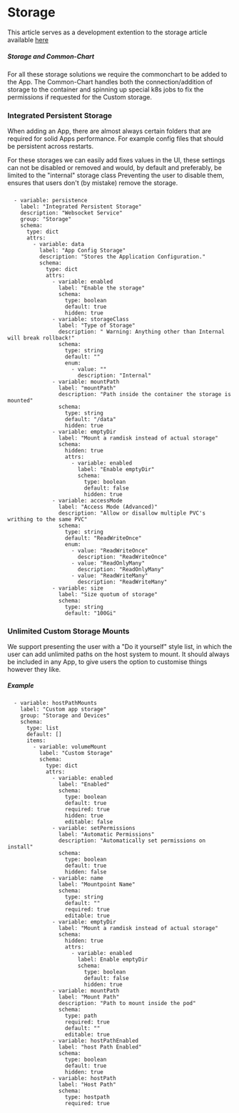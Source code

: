 # Storage

This article serves as a development extention to the storage article available [here](https://wiki.truecharts.org/general/storage/)

##### Storage and Common-Chart

For all these storage solutions we require the commonchart to be added to the App.
The Common-Chart handles both the connection/addition of storage to the container and spinning up special k8s jobs to fix the permissions if requested for the Custom storage.


### Integrated Persistent Storage

When adding an App, there are almost always certain folders that are required for solid Apps performance. For example config files that should be persistent across restarts.

For these storages we can easily add fixes values in the UI, these settings can not be disabled or removed and would, by default and preferably, be limited to the "internal" storage class
Preventing the user to disable them, ensures that users don't (by mistake) remove the storage.

#####

```
  - variable: persistence
    label: "Integrated Persistent Storage"
    description: "Websocket Service"
    group: "Storage"
    schema:
      type: dict
      attrs:
        - variable: data
          label: "App Config Storage"
          description: "Stores the Application Configuration."
          schema:
            type: dict
            attrs:
              - variable: enabled
                label: "Enable the storage"
                schema:
                  type: boolean
                  default: true
                  hidden: true
              - variable: storageClass
                label: "Type of Storage"
                description: " Warning: Anything other than Internal will break rollback!"
                schema:
                  type: string
                  default: ""
                  enum:
                    - value: ""
                      description: "Internal"
              - variable: mountPath
                label: "mountPath"
                description: "Path inside the container the storage is mounted"
                schema:
                  type: string
                  default: "/data"
                  hidden: true
              - variable: emptyDir
                label: "Mount a ramdisk instead of actual storage"
                schema:
                  hidden: true
                  attrs:
                    - variable: enabled
                      label: "Enable emptyDir"
                      schema:
                        type: boolean
                        default: false
                        hidden: true
              - variable: accessMode
                label: "Access Mode (Advanced)"
                description: "Allow or disallow multiple PVC's writhing to the same PVC"
                schema:
                  type: string
                  default: "ReadWriteOnce"
                  enum:
                    - value: "ReadWriteOnce"
                      description: "ReadWriteOnce"
                    - value: "ReadOnlyMany"
                      description: "ReadOnlyMany"
                    - value: "ReadWriteMany"
                      description: "ReadWriteMany"
              - variable: size
                label: "Size quotum of storage"
                schema:
                  type: string
                  default: "100Gi"
```

### Unlimited Custom Storage Mounts

We support presenting the user with a "Do it yourself" style list, in which the user can add unlimited paths on the host system to mount.
It should always be included in any App, to give users the option to customise things however they like.

##### Example

```
  - variable: hostPathMounts
    label: "Custom app storage"
    group: "Storage and Devices"
    schema:
      type: list
      default: []
      items:
        - variable: volumeMount
          label: "Custom Storage"
          schema:
            type: dict
            attrs:
              - variable: enabled
                label: "Enabled"
                schema:
                  type: boolean
                  default: true
                  required: true
                  hidden: true
                  editable: false
              - variable: setPermissions
                label: "Automatic Permissions"
                description: "Automatically set permissions on install"
                schema:
                  type: boolean
                  default: true
                  hidden: false
              - variable: name
                label: "Mountpoint Name"
                schema:
                  type: string
                  default: ""
                  required: true
                  editable: true
              - variable: emptyDir
                label: "Mount a ramdisk instead of actual storage"
                schema:
                  hidden: true
                  attrs:
                    - variable: enabled
                      label: Enable emptyDir
                      schema:
                        type: boolean
                        default: false
                        hidden: true
              - variable: mountPath
                label: "Mount Path"
                description: "Path to mount inside the pod"
                schema:
                  type: path
                  required: true
                  default: ""
                  editable: true
              - variable: hostPathEnabled
                label: "host Path Enabled"
                schema:
                  type: boolean
                  default: true
                  hidden: true
              - variable: hostPath
                label: "Host Path"
                schema:
                  type: hostpath
                  required: true
```
